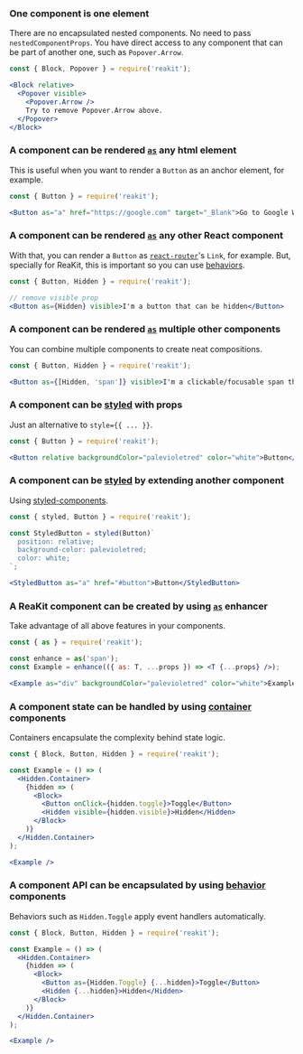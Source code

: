 ### One component is one element
There are no encapsulated nested components. No need to pass `nestedComponentProps`. You have direct access to any component that can be part of another one, such as `Popover.Arrow`.
```jsx { "showCode": true, "size": "80px" }
const { Block, Popover } = require('reakit');

<Block relative>
  <Popover visible>
    <Popover.Arrow />
    Try to remove Popover.Arrow above.
  </Popover>
</Block>
```

### A component can be rendered [`as`](#as) any html element
This is useful when you want to render a `Button` as an anchor element, for example.
```jsx
const { Button } = require('reakit');

<Button as="a" href="https://google.com" target="_Blank">Go to Google Website</Button>
```

### A component can be rendered [`as`](#as) any other React component
With that, you can render a `Button` as [`react-router`](https://reacttraining.com/react-router/)'s `Link`, for example. But, specially for ReaKit, this is important so you can use [behaviors](#behaviors).
```jsx
const { Button, Hidden } = require('reakit');

// remove visible prop
<Button as={Hidden} visible>I'm a button that can be hidden</Button>
```

### A component can be rendered [`as`](#as) multiple other components
You can combine multiple components to create neat compositions.
```jsx
const { Button, Hidden } = require('reakit');

<Button as={[Hidden, 'span']} visible>I'm a clickable/focusable span that can be hidden</Button>
```

### A component can be [styled](#styling) with props
Just an alternative to `style={{ ... }}`.
```jsx
const { Button } = require('reakit');

<Button relative backgroundColor="palevioletred" color="white">Button</Button>
```

### A component can be [styled](#styling) by extending another component
Using [styled-components](https://www.styled-components.com/).
```jsx
const { styled, Button } = require('reakit');

const StyledButton = styled(Button)`
  position: relative;
  background-color: palevioletred;
  color: white;
`;

<StyledButton as="a" href="#button">Button</StyledButton>
```

### A ReaKit component can be created by using [`as`](#as) enhancer
Take advantage of all above features in your components.
```jsx
const { as } = require('reakit');

const enhance = as('span');
const Example = enhance(({ as: T, ...props }) => <T {...props} />);

<Example as="div" backgroundColor="palevioletred" color="white">Example</Example>
```

### A component state can be handled by using [container](#containers) components
Containers encapsulate the complexity behind state logic.
```jsx
const { Block, Button, Hidden } = require('reakit');

const Example = () => (
  <Hidden.Container>
    {hidden => (
      <Block>
        <Button onClick={hidden.toggle}>Toggle</Button>
        <Hidden visible={hidden.visible}>Hidden</Hidden>
      </Block>
    )}
  </Hidden.Container>
);

<Example />
```

### A component API can be encapsulated by using [behavior](#behaviors) components
Behaviors such as `Hidden.Toggle` apply event handlers automatically.
```jsx
const { Block, Button, Hidden } = require('reakit');

const Example = () => (
  <Hidden.Container>
    {hidden => (
      <Block>
        <Button as={Hidden.Toggle} {...hidden}>Toggle</Button>
        <Hidden {...hidden}>Hidden</Hidden>
      </Block>
    )}
  </Hidden.Container>
);

<Example />
```

